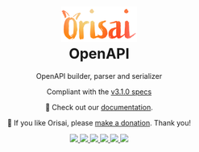 <h1 align="center">
	<img src="https://github.com/orisai/.github/blob/main/images/repo_title.png?raw=true" alt="Orisai"/>
	<br/>
	OpenAPI
</h1>

<p align="center">
	OpenAPI builder, parser and serializer
</p>

<p align="center">
	Compliant with the <a href="https://spec.openapis.org/oas/v3.1.0">v3.1.0 specs</a>
</p>

<p align="center">
	📄 Check out our <a href="docs/README.md">documentation</a>.
</p>

<p align="center">
	💸 If you like Orisai, please <a href="https://orisai.dev/sponsor">make a donation</a>. Thank you!
</p>

<p align="center">
	<a href="https://github.com/orisai/openapi/actions?query=workflow%3ACI">
		<img src="https://github.com/orisai/openapi/workflows/CI/badge.svg">
	</a>
	<a href="https://coveralls.io/r/orisai/openapi">
		<img src="https://badgen.net/coveralls/c/github/orisai/openapi/v1.x?cache=300">
	</a>
	<a href="https://dashboard.stryker-mutator.io/reports/github.com/orisai/openapi/v1.x">
		<img src="https://badge.stryker-mutator.io/github.com/orisai/openapi/v1.x">
	</a>
	<a href="https://packagist.org/packages/orisai/openapi">
		<img src="https://badgen.net/packagist/dt/orisai/openapi?cache=3600">
	</a>
	<a href="https://packagist.org/packages/orisai/openapi">
		<img src="https://badgen.net/packagist/v/orisai/openapi?cache=3600">
	</a>
	<a href="https://choosealicense.com/licenses/mpl-2.0/">
		<img src="https://badgen.net/badge/license/MPL-2.0/blue?cache=3600">
	</a>
<p>

##
